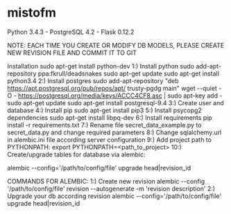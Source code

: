 # mistofm
Python 3.4.3 - PostgreSQL 4.2 - Flask 0.12.2

NOTE: EACH TIME YOU CREATE OR MODIFY DB MODELS, PLEASE CREATE NEW REVISION FILE AND COMMIT IT TO GIT

Installation
sudo apt-get install python-dev
1:) Install python
sudo add-apt-repository ppa:fkrull/deadsnakes
sudo apt-get update
sudo apt-get install python3.4
2:) Install postgres
sudo add-apt-repository "deb https://apt.postgresql.org/pub/repos/apt/ trusty-pgdg main"
wget --quiet -O - https://postgresql.org/media/keys/ACCC4CF8.asc | sudo apt-key add -
sudo apt-get update
sudo apt-get install postgresql-9.4
3:) Create user and database
4:) Install pip
sudo apt-get install pip3
5:) Install psycopg2 dependencies
sudo apt-get install libpq-dev
6:) Install requirements
pip install -r requirements.txt
7:) Rename file secret_data_example.py to secret_data.py and change required parameters
8:) Change sqlalchemy.url in alembic.ini file according server configuration
9:) Add project path to PYTHONPATH:
export PYTHONPATH=<path_to_project>
10:) Create/upgrade tables for database via alembic:

alembic --config='/path/to/config/file' upgrade head|revision_id

COMMANDS FOR ALEMBIC:
1:) Create new revision
alembic --config '/path/to/config/file' revision --autogenerate -m 'revision description'
2:) Upgrade your db according revision
alembic --config='/path/to/config/file' upgrade head|revision_id
